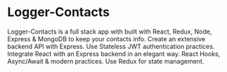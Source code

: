 # Logger-Contacts

Logger-Contacts is a full stack app with built with React, Redux, Node, Express & MongoDB to keep your contacts info.
Create an extensive backend API with Express. 
Use Stateless JWT authentication practices.
Integrate React with an Express backend in an elegant way.
React Hooks, Async/Await & modern practices.
Use Redux for state management.
